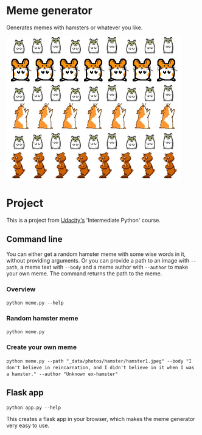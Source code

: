 # Meme generator
 Generates memes with hamsters or whatever you like.

![Alt Text](pics/hamster.gif)

# Project
This is a project from [Udacity's](https://www.udacity.com/) 'Intermediate Python' course. 

## Command line 

You can either get a random hamster meme with some wise words in it, without providing arguments. Or you can provide a path to an image with `--path`, a meme text with `--body` and a meme author with `--author` to make your own meme. The command returns the path to the meme.

### Overview
`python meme.py --help`

### Random hamster meme
`python meme.py`

### Create your own meme
`python meme.py --path "_data/photos/hamster/hamster1.jpeg" --body "I don't believe in reincarnation, and I didn't believe in it when I was a hamster." --author "Unknown ex-hamster"`

## Flask app
`python app.py --help`

This creates a flask app in your browser, which makes the meme generator very easy to use.
